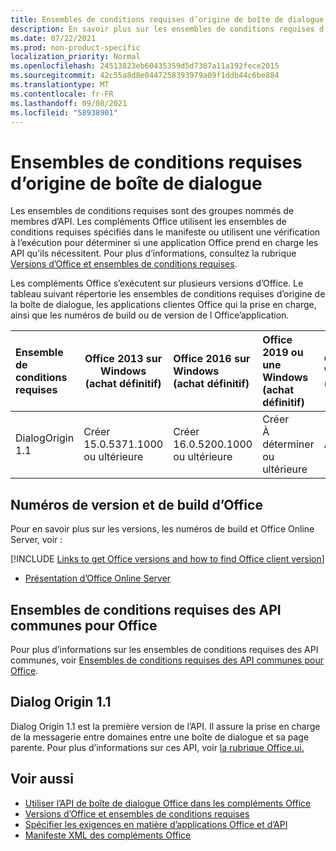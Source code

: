 ```yaml
---
title: Ensembles de conditions requises d’origine de boîte de dialogue
description: En savoir plus sur les ensembles de conditions requises d’origine de la boîte de dialogue.
ms.date: 07/22/2021
ms.prod: non-product-specific
localization_priority: Normal
ms.openlocfilehash: 24513823eb60435359d5d7307a11a192fece2015
ms.sourcegitcommit: 42c55a8d8e0447258393979a09f1ddb44c6be884
ms.translationtype: MT
ms.contentlocale: fr-FR
ms.lasthandoff: 09/08/2021
ms.locfileid: "58938901"
---
```

# <a name="dialog-origin-requirement-sets"></a>Ensembles de conditions requises d’origine de boîte de dialogue

Les ensembles de conditions requises sont des groupes nommés de membres d’API. Les compléments Office utilisent les ensembles de conditions requises spécifiés dans le manifeste ou utilisent une vérification à l’exécution pour déterminer si une application Office prend en charge les API qu’ils nécessitent. Pour plus d’informations, consultez la rubrique [Versions d’Office et ensembles de conditions requises](../../develop/office-versions-and-requirement-sets.md).

Les compléments Office s’exécutent sur plusieurs versions d’Office. Le tableau suivant répertorie les ensembles de conditions requises d’origine de la boîte de dialogue, les applications clientes Office qui la prise en charge, ainsi que les numéros de build ou de version de l Office’application.

|  Ensemble de conditions requises  | Office 2013 sur Windows<br>(achat définitif) | Office 2016 sur Windows<br>(achat définitif) | Office 2019 ou une Windows<br>(achat définitif) | Office pour Windows<br>(abonnement) |  Office sur iPad<br>(abonnement)  |  Office sur Mac<br>(abonnement)  | Office sur le web  |  Office Online Server  |
|:-----|-----|:-----|:-----|:-----|:-----|:-----|:-----|:-----|
| DialogOrigin 1.1  | Créer<br>15.0.5371.1000<br>ou ultérieure | Créer<br>16.0.5200.1000<br>ou ultérieure | Créer<br>À déterminer<br>ou ultérieure | À déterminer | 2.52 ou ultérieure | 16.52 ou ultérieure | Juillet 2021 | Version 2108<br>(Build 10377.1000)<br>ou ultérieure |

## <a name="office-versions-and-build-numbers"></a>Numéros de version et de build d’Office

Pour en savoir plus sur les versions, les numéros de build et Office Online Server, voir :

[!INCLUDE [Links to get Office versions and how to find Office client version](../../includes/links-get-office-versions-builds.md)]
- [Présentation d’Office Online Server](/officeonlineserver/office-online-server-overview)

## <a name="office-common-api-requirement-sets"></a>Ensembles de conditions requises des API communes pour Office

Pour plus d’informations sur les ensembles de conditions requises des API communes, voir [Ensembles de conditions requises des API communes pour Office](office-add-in-requirement-sets.md).

## <a name="dialog-origin-11"></a>Dialog Origin 1.1

Dialog Origin 1.1 est la première version de l’API. Il assure la prise en charge de la messagerie entre domaines entre une boîte de dialogue et sa page parente. Pour plus d’informations sur ces API, voir [la rubrique Office.ui.](/javascript/api/office/office.ui)

## <a name="see-also"></a>Voir aussi

- [Utiliser l’API de boîte de dialogue Office dans les compléments Office](../../develop/dialog-api-in-office-add-ins.md)
- [Versions d’Office et ensembles de conditions requises](../../develop/office-versions-and-requirement-sets.md)
- [Spécifier les exigences en matière d’applications Office et d’API](../../develop/specify-office-hosts-and-api-requirements.md)
- [Manifeste XML des compléments Office](../../develop/add-in-manifests.md)
